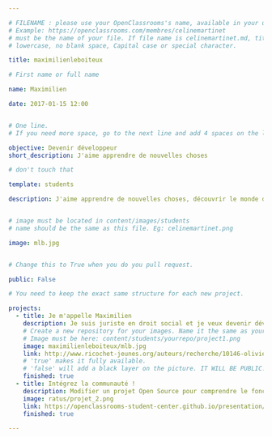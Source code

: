 ```yaml
---

# FILENAME : please use your OpenClassrooms's name, available in your url.
# Example: https://openclassrooms.com/membres/celinemartinet
# must be the name of your file. If file name is celinemartinet.md, title is celinemartinet.
# lowercase, no blank space, Capital case or special character.

title: maximilienleboiteux

# First name or full name

name: Maximilien

date: 2017-01-15 12:00


# One line.
# If you need more space, go to the next line and add 4 spaces on the left, as in 'description'.

objective: Devenir développeur
short_description: J'aime apprendre de nouvelles choses

# don't touch that

template: students

description: J'aime apprendre de nouvelles choses, découvrir le monde du développement informatique est ma nouvelle passion


# image must be located in content/images/students
# name should be the same as this file. Eg: celinemartinet.png

image: mlb.jpg


# Change this to True when you do you pull request.

public: False

# You need to keep the exact same structure for each new project.

projects:
  - title: Je m'appelle Maximilien
    description: Je suis juriste en droit social et je veux devenir développeur java
    # Create a new repository for your images. Name it the same as your nickname and profile picture.
    # Image must be here: content/students/yourrepo/project1.png
    image: maximilienleboiteux/mlb.jpg
    link: http://www.ricochet-jeunes.org/auteurs/recherche/10146-olivier-vogel
    # 'true' makes it fully available.
    # 'false' will add a black layer on the picture. IT WILL BE PUBLIC!
    finished: true
  - title: Intégrez la communauté !
    description: Modifier un projet Open Source pour comprendre le fonctionnement de Git, de Github et des pull requests. 
    image: ratus/projet_2.png
    link: https://openclassrooms-student-center.github.io/presentation/students/ratus.html
    finished: true

---
```

